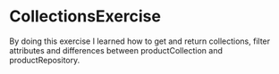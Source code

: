 # CollectionsExercise
By doing this exercise I learned how to get and return collections, filter attributes and differences between productCollection and productRepository.